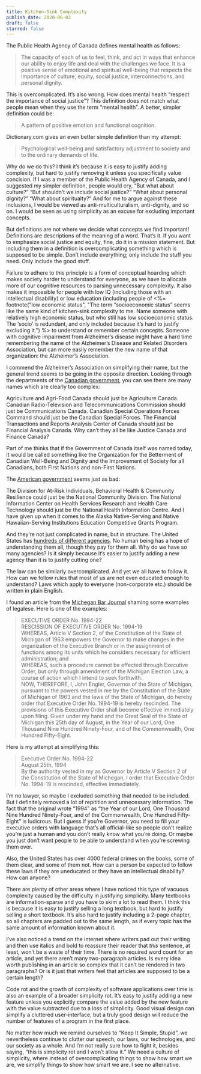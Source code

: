 ```yaml
---
title: Kitchen-​Sink Complexity
publish_date: 2020-06-02
draft: false
starred: false
---
```


The Public Health Agency of Canada defines mental health as follows:

> The capacity of each of us to feel, think, and act in ways that enhance our ability to enjoy life and deal with the challenges we face. It is a positive sense of emotional and spiritual well-​being that respects the importance of culture, equity, social justice, interconnections, and personal dignity.

This is overcomplicated. It’s also wrong. How does mental health “respect the importance of social justice”? This definition does not match what people mean when they use the term “mental health”. A better, simpler definition could be:

> A pattern of positive emotion and functional cognition.

Dictionary.com gives an even better simple definition than my attempt:

> Psychological well-​being and satisfactory adjustment to society and to the ordinary demands of life.

Why do we do this? I think it’s because it is easy to justify adding complexity, but hard to justify removing it unless you specifically value concision. If I was a member of the Public Health Agency of Canada, and I suggested my simpler definition, people would cry, “But what about culture?” “But shouldn’t we include social justice?” “What about personal dignity?” “What about spiritualty?” And for me to argue against these inclusions, I would be viewed as anti-​multiculturalism, anti-​dignity, and so on. I would be seen as using simplicity as an excuse for excluding important concepts.

But definitions are not where we decide what concepts we find important! Definitions are descriptions of the meaning of a word. That’s it. If you want to emphasize social justice and equity, fine, do it in a mission statement. But including them in a definition is overcomplicating something which is supposed to be simple. Don’t include everything; only include the stuff you need. Only include the good stuff.

Failure to adhere to this principle is a form of conceptual hoarding which makes society harder to understand for everyone, as we have to allocate more of our cognitive resources to parsing unnecessary complexity. It also makes it impossible for people with low IQ (including those with an intellectual disability) or low education (including people of <%= footnote("low economic status", "The term “socioeconomic status” seems like the same kind of kitchen-​sink complexity to me. Name someone with relatively high economic status, but who still has low socioeconomic status. The ‘socio’ is redundant, and only included because it’s hard to justify excluding it.") %> to understand or remember certain concepts. Someone with cognitive impairment from Alzheimer’s disease might have a hard time remembering the name of the Alzheimer’s Disease and Related Disorders Association, but can more easily remember the new name of that organization: the Alzheimer’s Association.

I commend the Alzheimer’s Association on simplifying their name, but the general trend seems to be going in the opposite direction. Looking through the departments of the [Canadian government](https://www.canada.ca/en/government/dept.html), you can see there are many names which are clearly too complex:

Agriculture and Agri-​Food Canada should just be Agriculture Canada. Canadian Radio-​Television and Telecommunications Commission should just be Communications Canada. Canadian Special Operations Forces Command should just be the Canadian Special Forces. The Financial Transactions and Reports Analysis Center of Canada should just be Financial Analysis Canada. Why can’t they all be like Justice Canada and Finance Canada?

Part of me thinks that if the Government of Canada itself was named today, it would be called something like the Organization for the Betterment of Canadian Well-​Being and Dignity and the Improvement of Society for all Canadians, both First Nations and non-​First Nations.

The [American government](https://ucsd.libguides.com/govspeak/) seems just as bad: 

The Division for At-​Risk Individuals, Behavioral Health & Community Resilience could just be the National Community Division. The National Information Center on Health Services Research and Health Care Technology should just be the National Health Information Centre. And I have given up when it comes to the Alaska Native-​Serving and Native Hawaiian-​Serving Institutions Education Competitive Grants Program.

And they’re not just complicated in name, but in structure. The United States has [hundreds of different agencies](https://en.wikipedia.org/wiki/List_of_federal_agencies_in_the_United_States). No human being has a hope of understanding them all, though they pay for them all. Why do we have so many agencies? Is it simply because it‘s easier to justify adding a new agency than it is to justify cutting one?

The law can be similarly overcomplicated. And yet we all have to follow it. How can we follow rules that most of us are not even educated enough to understand? Laws which apply to everyone (non-​corporate etc.) should be written in plain English.

I found an article from the [Michegan Bar Journal](https://www.michbar.org/file/generalinfo/plainenglish/pdfs/98_feb.pdf) shaming some examples of legalese. Here is one of the examples:

> EXECUTIVE ORDER No. 1994-22
> <br />
> RESCISSION OF EXECUTIVE ORDER No. 1994-19
> <br />
> WHEREAS, Article V Section 2, of the Constitution of the State of Michigan of 1963 empowers the Governor to make changes in the organization of the Executive Branch or in the assignment of functions among its units which he considers necessary for efficient administration; and
> <br />
> WHEREAS, such a procedure cannot be effected through Executive Order, but only through amendment of the Michigan Election Law, a course of action which I intend to seek forthwith. 
> <br />
> NOW, THEREFORE, I, John Engler, Governor of the State of Michigan, pursuant to the powers vested in me by the Constitution of the State of Michigan of 1963 and the laws of the State of Michigan, do hereby order that Executive Order No. 1994-19 is hereby rescinded. The provisions of this Executive Order shall become effective immediately upon filing. Given under my hand and the Great Seal of the State of Michigan this 25th day of August, in the Year of our Lord, One Thousand Nine Hundred Ninety-​Four, and of the Commonwealth, One Hundred Fifty-​Eight.

Here is my attempt at simplifying this:

> Executive Order No. 1994-22
> <br />
> August 25th, 1994
> <br />
> By the authority vested in my as Governor by Article V Section 2 of the Constitution of the State of Michegan, I order that Executive Order No. 1994-19 is rescinded, effective immediately.

I’m no lawyer, so maybe I excluded something that needed to be included. But I definitely removed a lot of repitition and unnecessary information. The fact that the original wrote “1994” as “the Year of our Lord, One Thousand Nine Hundred Ninety-​Four, and of the Commonwealth, One Hundred Fifty-​Eight” is ludicrous. But I guess if you’re Governor, you need to fill your executive orders with language that’s all official-​like so people don’t realize you’re just a human and you don’t really know what you’re doing. Or maybe you just don’t want people to be able to understand when you’re screwing them over.

Also, the United States has over 4000 federal crimes on the books, some of them clear, and some of them not. How can a person be expected to follow these laws if they are uneducated or they have an intellectual disability? How can anyone?

There are plenty of other areas where I have noticed this type of vacuous complexity caused by the difficulty in justifying simplicity. Many textbooks are information-​sparse and you have to skim a lot to read them. I think this is because it is easy to justify selling a long textbook, but hard to justify selling a short textbook. It’s also hard to justify including a 2-page chapter, so all chapters are padded out to the same length, as if every topic has the same amount of information known about it.

I’ve also noticed a trend on the internet where writers pad out their writing and then use italics and bold to reassure their reader that *this* sentence, at least, won’t be a waste of their time. There is no required word count for an article, and yet there aren’t many two-​paragraph articles. Is every idea worth publishing in an article so complex that it can’t be rendered in two paragraphs? Or is it just that writers feel that articles are supposed to be a certain length?

Code rot and the growth of complexity of software applications over time is also an example of a broader simplicity rot. It’s easy to justify adding a new feature unless you explicitly compare the value added by the new feature with the value subtracted due to a loss of simplicity. Good visual design can simplify a cluttered user-​interface, but a truly good design will reduce the number of features of a program in the first place.

No matter how much we remind ourselves to “Keep It Simple, Stupid”, we nevertheless continue to clutter our speech, our laws, our technologies, and our society as a whole. And I’m not really sure how to fight it, besides saying, “this is simplicity rot and I won’t allow it.” We need a culture of simplicity, where instead of overcomplicating things to show how smart we are, we simplify things to show how smart we are. I see no alternative.
